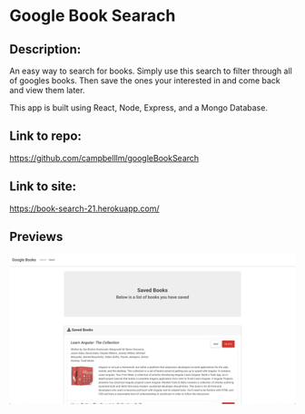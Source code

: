 # Google Book Searach

## Description:

An easy way to search for books. Simply use this search to filter through all of googles books. Then save the ones your interested in and come back and view them later.

This app is built using React, Node, Express, and a Mongo Database. 

## Link to repo:

https://github.com/campbelllm/googleBookSearch

## Link to site:

https://book-search-21.herokuapp.com/

## Previews

![Preview](./client/public/googleBooksScreenshot.png)
